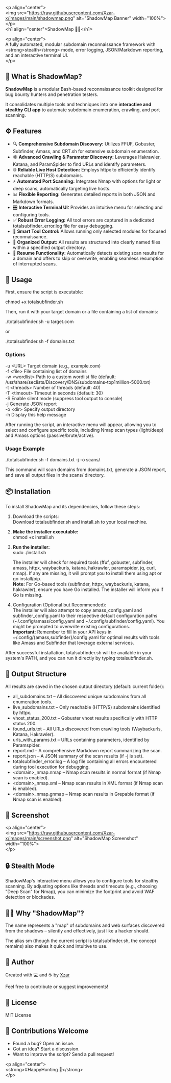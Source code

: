 \<p align="center"\>  
\<img src="https://raw.githubusercontent.com/Xzar-x/images/main/shadowmap.png" alt="ShadowMap Banner" width="100%"\>  
\</p\>  
\<h1 align="center"\>ShadowMap 🕵️‍♂️\</h1\>

\<p align="center"\>  
A fully automated, modular subdomain reconnaissance framework with \<strong\>stealth\</strong\> mode, error logging, JSON/Markdown reporting, and an interactive terminal UI.  
\</p\>

## **🧠 What is ShadowMap?**

**ShadowMap** is a modular Bash-based reconnaissance toolkit designed for bug bounty hunters and penetration testers.

It consolidates multiple tools and techniques into one **interactive and stealthy CLI app** to automate subdomain enumeration, crawling, and port scanning.

## **⚙️ Features**

* 🔍 **Comprehensive Subdomain Discovery:** Utilizes FFUF, Gobuster, Subfinder, Amass, and CRT.sh for extensive subdomain enumeration.  
* 🕸️ **Advanced Crawling & Parameter Discovery:** Leverages Hakrawler, Katana, and ParamSpider to find URLs and identify parameters.  
* 🌐 **Reliable Live Host Detection:** Employs httpx to efficiently identify reachable (HTTP/S) subdomains.  
* ⚡ **Automated Port Scanning:** Integrates Nmap with options for light or deep scans, automatically targeting live hosts.  
* 📊 **Flexible Reporting:** Generates detailed reports in both JSON and Markdown formats.  
* 🎛️ **Interactive Terminal UI:** Provides an intuitive menu for selecting and configuring tools.  
* ✅ **Robust Error Logging:** All tool errors are captured in a dedicated totalsubfinder\_error.log file for easy debugging.  
* 🚦 **Smart Tool Control:** Allows running only selected modules for focused reconnaissance.  
* 📁 **Organized Output:** All results are structured into clearly named files within a specified output directory.  
* 🔄 **Resume Functionality:** Automatically detects existing scan results for a domain and offers to skip or overwrite, enabling seamless resumption of interrupted scans.

## **🚀 Usage**

First, ensure the script is executable:

chmod \+x totalsubfinder.sh

Then, run it with your target domain or a file containing a list of domains:

./totalsubfinder.sh \-u target.com

or

./totalsubfinder.sh \-f domains.txt

### **Options**

  \-u \<URL\>       Target domain (e.g., example.com)  
  \-f \<file\>      File containing list of domains  
  \-w \<wordlist\>  Path to a custom wordlist file (default: /usr/share/seclists/Discovery/DNS/subdomains-top1million-5000.txt)  
  \-t \<threads\>   Number of threads (default: 40\)  
  \-T \<timeout\>   Timeout in seconds (default: 30\)  
  \-S             Enable silent mode (suppress tool output to console)  
  \-j             Generate JSON report  
  \-o \<dir\>       Specify output directory  
  \-h             Display this help message

After running the script, an interactive menu will appear, allowing you to select and configure specific tools, including Nmap scan types (light/deep) and Amass options (passive/brute/active).

### **Usage Example**

./totalsubfinder.sh \-f domains.txt \-j \-o scans/

This command will scan domains from domains.txt, generate a JSON report, and save all output files in the scans/ directory.

## **📦 Installation**

To install ShadowMap and its dependencies, follow these steps:

1. Download the scripts:  
   Download totalsubfinder.sh and install.sh to your local machine.  
2. **Make the installer executable:**  
   chmod \+x install.sh

3. **Run the installer:**  
   sudo ./install.sh

   The installer will check for required tools (ffuf, gobuster, subfinder, amass, httpx, waybackurls, katana, hakrawler, paramspider, jq, curl, nmap). If any are missing, it will prompt you to install them using apt or go install/pip.  
   **Note:** For Go-based tools (subfinder, httpx, waybackurls, katana, hakrawler), ensure you have Go installed. The installer will inform you if Go is missing.  
4. Configuration (Optional but Recommended):  
   The installer will also attempt to copy amass\_config.yaml and subfinder\_config.yaml to their respective default configuration paths (\~/.config/amass/config.yaml and \~/.config/subfinder/config.yaml). You might be prompted to overwrite existing configurations.  
   **Important:** Remember to fill in your API keys in \~/.config/{amass,subfinder}/config.yaml for optimal results with tools like Amass and Subfinder that leverage external services.

After successful installation, totalsubfinder.sh will be available in your system's PATH, and you can run it directly by typing totalsubfinder.sh.

## **📁 Output Structure**

All results are saved in the chosen output directory (default: current folder):

* all\_subdomains.txt – All discovered unique subdomains from all enumeration tools.  
* live\_subdomains.txt – Only reachable (HTTP/S) subdomains identified by httpx.  
* vhost\_status\_200.txt – Gobuster vhost results specifically with HTTP status 200\.  
* found\_urls.txt – All URLs discovered from crawling tools (Waybackurls, Katana, Hakrawler).  
* urls\_with\_params.txt – URLs containing parameters, identified by Paramspider.  
* report.md – A comprehensive Markdown report summarizing the scan.  
* report.json – A JSON summary of the scan results (if \-j is set).  
* totalsubfinder\_error.log – A log file containing all errors encountered during tool execution for debugging.  
* \<domain\>\_nmap.nmap – Nmap scan results in normal format (if Nmap scan is enabled).  
* \<domain\>\_nmap.xml – Nmap scan results in XML format (if Nmap scan is enabled).  
* \<domain\>\_nmap.gnmap – Nmap scan results in Grepable format (if Nmap scan is enabled).

## **📸 Screenshot**

\<p align="center"\>  
\<img src="https://raw.githubusercontent.com/Xzar-x/images/main/screenshot.png" alt="ShadowMap Screenshot" width="100%"\>  
\</p\>

## **🔒 Stealth Mode**

ShadowMap's interactive menu allows you to configure tools for stealthy scanning. By adjusting options like threads and timeouts (e.g., choosing "Deep Scan" for Nmap), you can minimize the footprint and avoid WAF detection or blockades.

## **🧙‍♂️ Why "ShadowMap"?**

The name represents a "map" of subdomains and web surfaces discovered from the shadows – silently and effectively, just like a hacker should.

The alias sm (though the current script is totalsubfinder.sh, the concept remains) also makes it quick and intuitive to use.

## **🤖 Author**

Created with 💻 and ☕ by [Xzar](https://github.com/Xzar-x)

Feel free to contribute or suggest improvements\!

## **📜 License**

MIT License

## **🙌 Contributions Welcome**

* Found a bug? Open an issue.  
* Got an idea? Start a discussion.  
* Want to improve the script? Send a pull request\!

\<p align="center"\>  
\<strong\>\#HappyHunting 🐞\</strong\>  
\</p\>